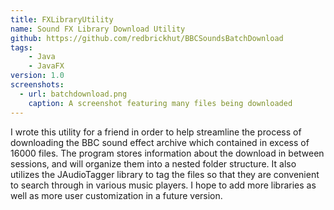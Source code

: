 ```yaml
---
title: FXLibraryUtility
name: Sound FX Library Download Utility
github: https://github.com/redbrickhut/BBCSoundsBatchDownload
tags:
    - Java
    - JavaFX
version: 1.0
screenshots:
  - url: batchdownload.png
    caption: A screenshot featuring many files being downloaded
---
```


I wrote this utility for a friend in order to help streamline the process of downloading the BBC sound effect archive which contained in excess of 16000 files. The program stores information about the download in between sessions, and will organize them into a nested folder structure. It also utilizes the JAudioTagger library to tag the files so that they are convenient to search through in various music players. I hope to add more libraries as well as more user customization in a future version.
